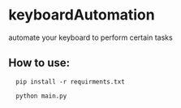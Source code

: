 # keyboardAutomation
automate your keyboard to perform certain tasks

## How to use:

```
  pip install -r requirments.txt
```

```
  python main.py
```
